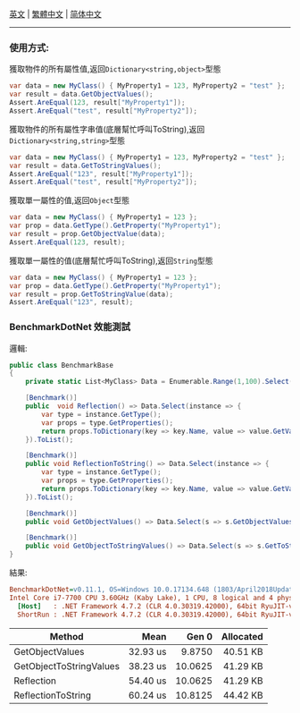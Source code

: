 ﻿

[英文](Readme.md) | [繁體中文](Readme_zh-cn.md) | [简体中文](Readme_cn.md) 


---

### 使用方式:

獲取物件的所有屬性值,返回`Dictionary<string,object>`型態
```C#
var data = new MyClass() { MyProperty1 = 123, MyProperty2 = "test" };
var result = data.GetObjectValues();
Assert.AreEqual(123, result["MyProperty1"]);
Assert.AreEqual("test", result["MyProperty2"]);
```

獲取物件的所有屬性字串值(底層幫忙呼叫ToString),返回`Dictionary<string,string>`型態
```C#
var data = new MyClass() { MyProperty1 = 123, MyProperty2 = "test" };
var result = data.GetToStringValues();
Assert.AreEqual("123", result["MyProperty1"]);
Assert.AreEqual("test", result["MyProperty2"]);
```

獲取單一屬性的值,返回`Object`型態
```C#
var data = new MyClass() { MyProperty1 = 123 };
var prop = data.GetType().GetProperty("MyProperty1");
var result = prop.GetObjectValue(data);
Assert.AreEqual(123, result);
```

獲取單一屬性的值(底層幫忙呼叫ToString),返回`String`型態
```C#
var data = new MyClass() { MyProperty1 = 123 };
var prop = data.GetType().GetProperty("MyProperty1");
var result = prop.GetToStringValue(data);
Assert.AreEqual("123", result);
```


### BenchmarkDotNet 效能測試

邏輯:
```C#
public class BenchmarkBase
{
    private static List<MyClass> Data = Enumerable.Range(1,100).Select(s=>new MyClass() { MyProperty1 = 123, MyProperty2 = "test" }).ToList();

    [Benchmark()]
    public  void Reflection() => Data.Select(instance => {
        var type = instance.GetType();
        var props = type.GetProperties();
        return props.ToDictionary(key => key.Name, value => value.GetValue(instance));
    }).ToList();

    [Benchmark()]
    public void ReflectionToString() => Data.Select(instance => {
        var type = instance.GetType();
        var props = type.GetProperties();
        return props.ToDictionary(key => key.Name, value => value.GetValue(instance).ToString());
    }).ToList();

    [Benchmark()]
    public void GetObjectValues() => Data.Select(s => s.GetObjectValues()).ToList();

    [Benchmark()]
    public void GetObjectToStringValues() => Data.Select(s => s.GetToStringValues()).ToList();
}
```

結果:

``` ini
BenchmarkDotNet=v0.11.1, OS=Windows 10.0.17134.648 (1803/April2018Update/Redstone4)
Intel Core i7-7700 CPU 3.60GHz (Kaby Lake), 1 CPU, 8 logical and 4 physical cores
  [Host]   : .NET Framework 4.7.2 (CLR 4.0.30319.42000), 64bit RyuJIT-v4.7.3362.0
  ShortRun : .NET Framework 4.7.2 (CLR 4.0.30319.42000), 64bit RyuJIT-v4.7.3362.0
```
|                  Method |     Mean |   Gen 0 | Allocated |
|------------------------ |---------:|--------:|----------:|
|         GetObjectValues | 32.93 us |  9.8750 |  40.51 KB |
| GetObjectToStringValues | 38.23 us | 10.0625 |  41.29 KB |
|              Reflection | 54.40 us | 10.0625 |  41.29 KB |
|      ReflectionToString | 60.24 us | 10.8125 |  44.42 KB |